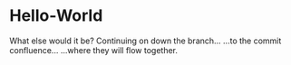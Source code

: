 # Hello-World
What else would it be?
Continuing on down the branch...
...to the commit confluence...
...where they will flow together.
